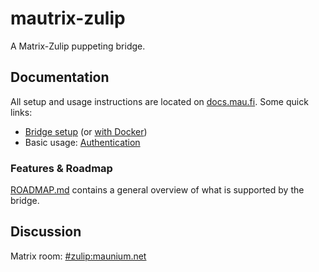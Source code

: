 # mautrix-zulip
A Matrix-Zulip puppeting bridge.

## Documentation
All setup and usage instructions are located on [docs.mau.fi]. Some quick links:

[docs.mau.fi]: https://docs.mau.fi/bridges/go/zulip/index.html

* [Bridge setup](https://docs.mau.fi/bridges/go/setup.html?bridge=zulip)
  (or [with Docker](https://docs.mau.fi/bridges/general/docker-setup.html?bridge=zulip))
* Basic usage: [Authentication](https://docs.mau.fi/bridges/go/zulip/authentication.html)

### Features & Roadmap
[ROADMAP.md](ROADMAP.md) contains a general overview of what is supported by the bridge.

## Discussion
Matrix room: [#zulip:maunium.net](https://matrix.to/#/#zulip:maunium.net)

